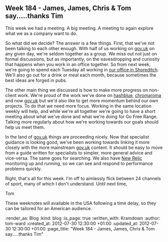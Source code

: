 Week 184 - James, James, Chris & Tom say.....thanks Tim
-------------------------------------------------------
This week we had a meeting. A big meeting. A meeting to again explore what we as a company want to do.

So what did we decide?  The answer is a few things.  First, that we've not been talking to each other enough.  With half of us working on [gov.uk](https://www.gov.uk) on any given day, we're seldom together as a group.  We miss out not just on formal discussions, but as importantly, on the eavesdropping and curiosity that happens when you work in an office together.  So from next week, we're going to spend each Tuesday all working in [our office in Shoreditch](http://gofreerange.com#address-etc).  We'll also go out for a drink or meal each month, because sometimes the best ideas are forged in pubs.

The other main thing we discussed is how to make more progress on non-client work.  We're proud of the work we've done on [hashblue](https://hashblue.com), [chromaroma](http://chromaroma.com) and now [gov.uk](https://www.gov.uk) but we'd also like to get more momentum behind our own projects.  To do that we need more focus.  Working in the same location weekly will help, and while we're all together we're going to have a short meeting about what we've done and what we're doing for Go Free Range.  Talking more regularly about how we're working towards our goals should help us meet them.

In the land of [gov.uk](https://gov.uk) things are proceeding nicely.  Now that specialist guidance is looking good, we've been working towards linking it more closely with the more mainstream [gov.uk](https://gov.uk) content.  It should be easy to move from a guide written for specialists to simpler, more general advice and vice-versa.  The same goes for searching.  We also have [New Relic](https://newrelic.com) monitoring up and running, so we can see and respond to performance problems quickly.

Right, that's all for this week.  I'm off to aimlessly flick between 24 channels of sport, many of which I don't understand.  Until next time,

Tom

These weeknotes will available in the USA following a time delay, so they can be tailored for an American audience.

:render_as: Blog
:kind: blog
:is_page: true
:written_with: Kramdown
:author: tom-ward
:created_at: 2012-07-30 12:30:00 +01:00
:updated_at: 2012-07-30 12:30:00 +01:00
:page_title: "Week 184 - James, James, Chris & Tom say.....thanks Tim"
